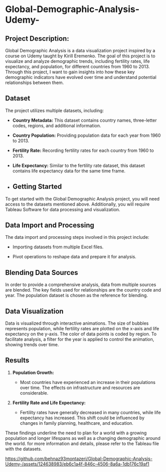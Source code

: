 # Global-Demographic-Analysis-Udemy-

## Project Description:
Global Demographic Analysis is a data visualization project inspired by a course on Udemy taught by Kirill Eremenko. The goal of this project is to visualize and analyze demographic trends, including fertility rates, life expectancy, and population, for different countries from 1960 to 2013. Through this project, I want to gain insights into how these key demographic indicators have evolved over time and understand potential relationships between them.

## Dataset

The project utilizes multiple datasets, including:

- **Country Metadata:** This dataset contains country names, three-letter codes, regions, and additional information.

- **Country Population:** Providing population data for each year from 1960 to 2013.

- **Fertility Rate:** Recording fertility rates for each country from 1960 to 2013.

- **Life Expectancy:** Similar to the fertility rate dataset, this dataset contains life expectancy data for the same time frame.

- ## Getting Started

To get started with the Global Demographic Analysis project, you will need access to the datasets mentioned above. Additionally, you will require Tableau Software for data processing and visualization.

## Data Import and Processing

The data import and processing steps involved in this project include:

- Importing datasets from multiple Excel files.

- Pivot operations to reshape data and prepare it for analysis.

## Blending Data Sources

In order to provide a comprehensive analysis, data from multiple sources are blended. The key fields used for relationships are the country code and year. The population dataset is chosen as the reference for blending.

## Data Visualization

Data is visualized through interactive animations. The size of bubbles represents population, while fertility rates are plotted on the x-axis and life expectancy on the y-axis. The color of data points is coded by region. To facilitate analysis, a filter for the year is applied to control the animation, showing trends over time.

## Results

1. **Population Growth:**
   - Most countries have experienced an increase in their populations over time. The effects on infrastructure and resources are considerable.

2. **Fertility Rate and Life Expectancy:**
   - Fertility rates have generally decreased in many countries, while life expectancy has increased. This shift could be influenced by changes in family planning, healthcare, and education.

These findings underline the need to plan for a world with a growing population and longer lifespans as well as a changing demographic around the world. for more information and details, please refer to the Tableau file with the datasets.


https://github.com/behnaz93montazeri/Global-Demographic-Analysis-Udemy-/assets/124638983/eb6c1a4f-846c-4506-8a6a-1db176c19af1




